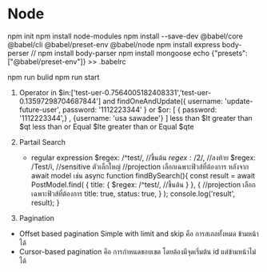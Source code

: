 # Node
npm init
npm install node-modules
npm install --save-dev @babel/core @babel/cli @babel/preset-env @babel/node
npm install express body-perser
// npm install body-parser
npm install mongoose
echo {"presets": ["@babel/preset-env"]} >> .babelrc

npm run bulid
npm run start

1. Operator 
    in                      $in:['test-uer-0.7564005182408331','test-uer-0.13597298704687844']
    and                     findOneAndUpdate({ username: 'update-future-user', password: '1112223344' }
    or                      $or: [ { password: '1112223344',} , {username: 'usa sawadee'} ]
    less than               $lt
    greater than            $qt
    less than or Equal      $lte
    greater than or Equal   $qte

2. Partail Search
    - regular expression
    $regex: /^test/,    //ขึ้นต้น
    $regex: /2$/,       //ลงท้าย
    $regex: /Test/i,    //sensitive ตัวเล็กใหญ่
//projection เลือกเฉพาะฟิวส์ที่ต้องการ หลังจาก await model เช่น
async function findBySearch(){
    const result = await PostModel.find(
        {
            title: {
                $regex: /^test/,    //ขึ้นต้น
            }
        },
        {
            //projection เลือกเฉพาะฟิวส์ที่ต้องการ
            title: true,
            status: true,
        }
    );
    console.log('result', result);
}

3. Pagination
- Offset based pagination 
Simple with limit and skip คือ การสเกลทั้งหมด ข้ามหน้าได้
- Cursor-based pagination คือ การกำหนดขอบเขต โดยต้องมีจุดเริ่มต้น id แต่ข้ามหน้าไม่ได้

